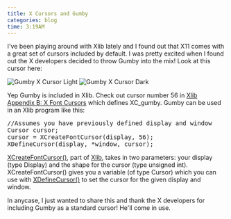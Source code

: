 ```yaml
---
title: X Cursors and Gumby
categories: blog
time: 3:19AM
---
```

I've been playing around with Xlib lately and I found out that X11 comes with a great set of cursors included by default. I was pretty excited when I found out the X developers decided to throw Gumby into the mix! Look at this cursor here:

![Gumby X Cursor Light](/images/gumby_light.gif)
![Gumby X Cursor Dark](/images/gumby_dark.gif) 

Yep Gumby is included in Xlib. Check out cursor number 56 in [Xlib Appendix B: X Font Cursors](http://tronche.com/gui/x/xlib/appendix/b) which defines XC_gumby. Gumby can be used in an Xlib program like this:

<pre class="sh_c">
//Assumes you have previously defined display and window
Cursor cursor;
cursor = XCreateFontCursor(display, 56);
XDefineCursor(display, *window, cursor);
</pre>


[XCreateFontCursor()](http://tronche.com/gui/x/xlib/pixmap-and-cursor/XCreateFontCursor.html), part of [Xlib](http://tronche.com/gui/x/xlib), takes in two parameters: your display (type Display) and the shape for the cursor (type unsigned int). XCreateFontCursor() gives you a variable (of type Cursor) which you can use with [XDefineCursor()](http://tronche.com/gui/x/xlib/window/XDefineCursor.html) to set the cursor for the given display and window.

In anycase, I just wanted to share this and thank the X developers for including Gumby as a standard cursor! He'll come in use.
